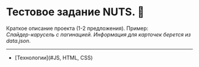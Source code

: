 # Тестовое задание NUTS. 🚀

Краткое описание проекта (1-2 предложения). Пример:  
_Cлайдер-карусель с пагинацией. Информация для карточек берется из data.json_.

---

- [Технологии](#JS, HTML, CSS)
